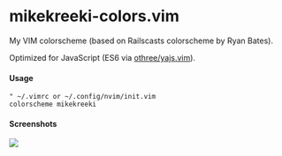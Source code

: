 # mikekreeki-colors.vim
My VIM colorscheme (based on Railscasts colorscheme by Ryan Bates).

Optimized for JavaScript (ES6 via [othree/yajs.vim](https://github.com/othree/yajs.vim)).

#### Usage

```viml
" ~/.vimrc or ~/.config/nvim/init.vim
colorscheme mikekreeki
```

#### Screenshots

![](https://www.dropbox.com/s/j4gu7vapum1pa47/mikekreeki-colors-vim-javascript-refactoring.png?raw=1)
